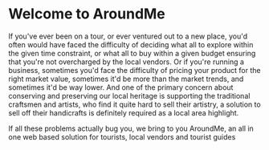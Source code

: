 # Welcome to AroundMe
If you've ever been on a tour, or ever ventured out to a new place, you'd often would have faced the difficulty of deciding what all to explore within the given time constraint, or what all to buy within a given budget ensuring that you're not overcharged by the local vendors.
Or if you're running a business, sometimes you'd face the difficulty of pricing your product for the right market value, sometimes it'd be more than the market trends, and sometimes it'd be way lower.
And one of the primary concern about conserving and preserving our local heritage is supporting the traditional craftsmen and artists, who find it quite hard to sell their artistry, a solution to sell off their handicrafts is definitely required as a local area highlight.


If all these problems actually bug you, we bring to you AroundMe, an all in one web based solution for tourists, local vendors and tourist guides
